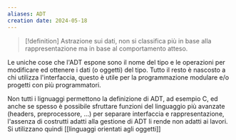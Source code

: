```yaml
---
aliases: ADT
creation date: 2024-05-18
---
```


> [!definition]
> Astrazione sui dati, non si classifica più in base alla rappresentazione ma in base al comportamento atteso.

Le uniche cose che l'ADT espone sono il nome del tipo e le operazioni per modificare ed ottenere i dati (o oggetti) del tipo. Tutto il resto è nascosto a chi utilizza l'interfaccia, questo è utile per la programmazione modulare e/o progetti con più programmatori.

Non tutti i lignuaggi permettono la definizione di ADT, ad esempio C, ed anche se spesso è possibile sfruttare funzioni del linguaggio più avanzate (headers, preprocessore, ...) per separare interfaccia e rappresentazione, l'assenza di costrutti adatti alla gestione di ADT li rende non adatti ai lavori. Si utilizzano quindi [[linguaggi orientati agli oggetti]]